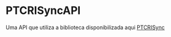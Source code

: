 # PTCRISyncAPI

Uma API que utiliza a biblioteca disponibilizada aqui [PTCRISync](https://github.com/fccn/PTCRISync/wiki)
